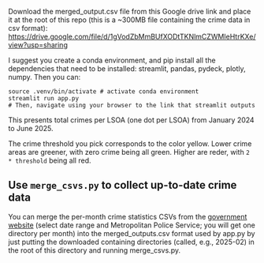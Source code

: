 Download the merged_output.csv file from this Google drive link and place it at
the root of this repo (this is a ~300MB file containing the crime data in csv format): https://drive.google.com/file/d/1gVodZbMmBUfXODtTKNlmCZWMIeHtrKXe/view?usp=sharing

I suggest you create a conda environment, and pip install all the dependencies
that need to be installed: streamlit, pandas, pydeck, plotly, numpy. Then you can:

```
source .venv/bin/activate # activate conda environment
streamlit run app.py
# Then, navigate using your browser to the link that streamlit outputs
```

This presents total crimes per LSOA (one dot per LSOA) from January 2024 to
June 2025.

The crime threshold you pick corresponds to the color yellow. Lower crime areas
are greener, with zero crime being all green. Higher are reder, with `2 *
threshold` being all red.

## Use `merge_csvs.py` to collect up-to-date crime data

You can merge the per-month crime statistics CSVs from the [government website](https://data.police.uk/data/) (select date range and Metropolitan Police Service; you will get one directory per month) into the merged_outputs.csv format used by app.py
by just putting the downloaded containing directories (called, e.g., 2025-02) in the root of this directory and running merge_csvs.py.
